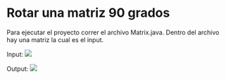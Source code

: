 # Rotar una matriz 90 grados

Para ejecutar el proyecto correr el archivo Matrix.java. Dentro del archivo hay una matriz la cual es el input.

Input:
![](https://ibb.co/TgYgG7s)

Output:
![](https://ibb.co/8xr1M4f)
